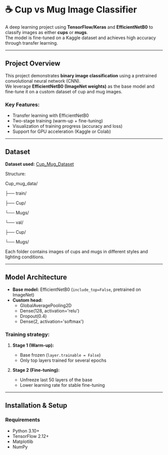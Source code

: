 # ☕ Cup vs Mug Image Classifier

A deep learning project using **TensorFlow/Keras** and **EfficientNetB0** to classify images as either **cups** or **mugs**.  
The model is fine-tuned on a Kaggle dataset and achieves high accuracy through transfer learning.

---

##  Project Overview

This project demonstrates **binary image classification** using a pretrained convolutional neural network (CNN).  
We leverage **EfficientNetB0 (ImageNet weights)** as the base model and fine-tune it on a custom dataset of cup and mug images.

### Key Features:
- Transfer learning with EfficientNetB0  
- Two-stage training (warm-up + fine-tuning)  
- Visualization of training progress (accuracy and loss)  
- Support for GPU acceleration (Kaggle or Colab)  

---

##  Dataset

**Dataset used:** [Cup_Mug_Dataset](https://www.kaggle.com/datasets)  

Structure:

Cup_mug_data/

├── train/

   ├── Cup/

   └── Mugs/

└── val/

   ├── Cup/

   └── Mugs/



Each folder contains images of cups and mugs in different styles and lighting conditions.

---

##  Model Architecture

- **Base model:** EfficientNetB0 (`include_top=False`, pretrained on ImageNet)
- **Custom head:**
  - GlobalAveragePooling2D  
  - Dense(128, activation='relu')  
  - Dropout(0.4)  
  - Dense(2, activation='softmax')  

### Training strategy:
1. **Stage 1 (Warm-up):**  
   - Base frozen (`layer.trainable = False`)  
   - Only top layers trained for several epochs  

2. **Stage 2 (Fine-tuning):**  
   - Unfreeze last 50 layers of the base  
   - Lower learning rate for stable fine-tuning  

---

##  Installation & Setup

### Requirements
- Python 3.10+
- TensorFlow 2.12+
- Matplotlib
- NumPy



